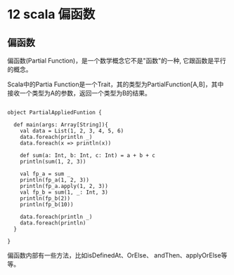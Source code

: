 # 12 scala 偏函数


## 偏函数

偏函数(Partial Function)，是一个数学概念它不是"函数"的一种, 它跟函数是平行的概念。

Scala中的Partia Function是一个Trait，其的类型为PartialFunction[A,B]，其中接收一个类型为A的参数，返回一个类型为B的结果。


```

object PartialAppliedFuntion {

  def main(args: Array[String]){
    val data = List(1, 2, 3, 4, 5, 6)
    data.foreach(println _)
    data.foreach(x => println(x))
    
    def sum(a: Int, b: Int, c: Int) = a + b + c
    println(sum(1, 2, 3))

    val fp_a = sum _
    println(fp_a(1, 2, 3))
    println(fp_a.apply(1, 2, 3))
    val fp_b = sum(1, _: Int, 3)
    println(fp_b(2))
    println(fp_b(10))
    
    data.foreach(println _)
    data.foreach(println)
  }

}

```

偏函数内部有一些方法，比如isDefinedAt、OrElse、 andThen、applyOrElse等等。


